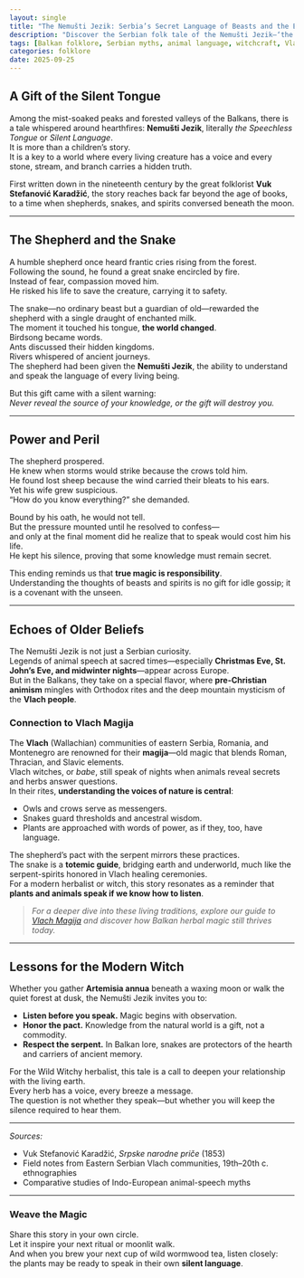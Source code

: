 ```yaml
---
layout: single
title: "The Nemušti Jezik: Serbia’s Secret Language of Beasts and the Echo of Vlach Magic"
description: "Discover the Serbian folk tale of the Nemušti Jezik—‘the Silent Language’—where humans speak with animals and spirits. Explore its roots in Balkan folklore, its links to Vlach magija, and the timeless lesson of power and responsibility."
tags: [Balkan folklore, Serbian myths, animal language, witchcraft, Vlach magic, nemuški jezik, folk tales, Wild Witchy Herbs]
categories: folklore
date: 2025-09-25
---
```


## A Gift of the Silent Tongue

Among the mist-soaked peaks and forested valleys of the Balkans, there is a tale whispered around hearthfires: **Nemušti Jezik**, literally *the Speechless Tongue* or *Silent Language*.  
It is more than a children’s story.  
It is a key to a world where every living creature has a voice and every stone, stream, and branch carries a hidden truth.

First written down in the nineteenth century by the great folklorist **Vuk Stefanović Karadžić**, the story reaches back far beyond the age of books, to a time when shepherds, snakes, and spirits conversed beneath the moon.

---

## The Shepherd and the Snake

A humble shepherd once heard frantic cries rising from the forest.  
Following the sound, he found a great snake encircled by fire.  
Instead of fear, compassion moved him.  
He risked his life to save the creature, carrying it to safety.

The snake—no ordinary beast but a guardian of old—rewarded the shepherd with a single draught of enchanted milk.  
The moment it touched his tongue, **the world changed**.  
Birdsong became words.  
Ants discussed their hidden kingdoms.  
Rivers whispered of ancient journeys.  
The shepherd had been given the **Nemušti Jezik**, the ability to understand and speak the language of every living being.

But this gift came with a silent warning:  
*Never reveal the source of your knowledge, or the gift will destroy you.*

---

## Power and Peril

The shepherd prospered.  
He knew when storms would strike because the crows told him.  
He found lost sheep because the wind carried their bleats to his ears.  
Yet his wife grew suspicious.  
“How do you know everything?” she demanded.

Bound by his oath, he would not tell.  
But the pressure mounted until he resolved to confess—  
and only at the final moment did he realize that to speak would cost him his life.  
He kept his silence, proving that some knowledge must remain secret.

This ending reminds us that **true magic is responsibility**.  
Understanding the thoughts of beasts and spirits is no gift for idle gossip; it is a covenant with the unseen.

---

## Echoes of Older Beliefs

The Nemušti Jezik is not just a Serbian curiosity.  
Legends of animal speech at sacred times—especially **Christmas Eve, St. John’s Eve, and midwinter nights**—appear across Europe.  
But in the Balkans, they take on a special flavor, where **pre-Christian animism** mingles with Orthodox rites and the deep mountain mysticism of the **Vlach people**.

### Connection to Vlach Magija

The **Vlach** (Wallachian) communities of eastern Serbia, Romania, and Montenegro are renowned for their **magija**—old magic that blends Roman, Thracian, and Slavic elements.  
Vlach witches, or *babe*, still speak of nights when animals reveal secrets and herbs answer questions.  
In their rites, **understanding the voices of nature is central**:  
- Owls and crows serve as messengers.  
- Snakes guard thresholds and ancestral wisdom.  
- Plants are approached with words of power, as if they, too, have language.

The shepherd’s pact with the serpent mirrors these practices.  
The snake is a **totemic guide**, bridging earth and underworld, much like the serpent-spirits honored in Vlach healing ceremonies.  
For a modern herbalist or witch, this story resonates as a reminder that **plants and animals speak if we know how to listen**.

> *For a deeper dive into these living traditions, explore our guide to [Vlach Magija](../vlach-magija/) and discover how Balkan herbal magic still thrives today.*

---

## Lessons for the Modern Witch

Whether you gather **Artemisia annua** beneath a waxing moon or walk the quiet forest at dusk, the Nemušti Jezik invites you to:

* **Listen before you speak.** Magic begins with observation.  
* **Honor the pact.** Knowledge from the natural world is a gift, not a commodity.  
* **Respect the serpent.** In Balkan lore, snakes are protectors of the hearth and carriers of ancient memory.

For the Wild Witchy herbalist, this tale is a call to deepen your relationship with the living earth.  
Every herb has a voice, every breeze a message.  
The question is not whether they speak—but whether you will keep the silence required to hear them.

---

*Sources:*  
- Vuk Stefanović Karadžić, *Srpske narodne priče* (1853)  
- Field notes from Eastern Serbian Vlach communities, 19th–20th c. ethnographies  
- Comparative studies of Indo-European animal-speech myths

---

### Weave the Magic

Share this story in your own circle.  
Let it inspire your next ritual or moonlit walk.  
And when you brew your next cup of wild wormwood tea, listen closely:  
the plants may be ready to speak in their own **silent language**.

